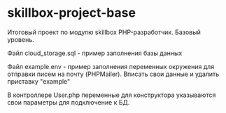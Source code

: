 # skillbox-project-base

Итоговый проект по модулю skillbox PHP-разработчик. Базовый уровень.

Файл cloud_storage.sql - пример заполнения базы данных

Файл example.env - пример заполнения переменных окружения для отправки писем на почту (PHPMailer). Вписать свои данные и удалить приставку "example"

В контроллере User.php переменные для конструктора указываются свои параметры для подключение к БД.

